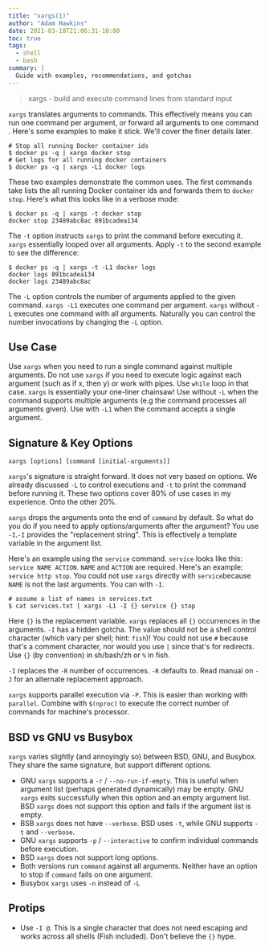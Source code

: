 ```yaml
---
title: "xargs(1)"
author: "Adam Hawkins"
date: 2021-03-18T21:06:31-10:00
toc: true
tags:
  - shell
  - bash
summary: |
  Guide with examples, recommendations, and gotchas
---
```


> xargs - build and execute command lines from standard input

`xargs` translates arguments to commands. This effectively means you
can run one command per argument, or forward all arguments to one
command . Here's some examples to make it stick. We'll cover the finer
details later.

    # Stop all running Docker container ids
    $ docker ps -q | xargs docker stop
    # Get logs for all running docker containers
    $ docker ps -q | xargs -L1 docker logs

These two examples demonstrate the common uses. The first commands
take lists the all running Docker container ids and forwards them to
`docker stop`. Here's what this looks like in a verbose mode:

    $ docker ps -q | xargs -t docker stop
    docker stop 23489abc8ac 891bcadea134

The `-t` option instructs `xargs` to print the command before
executing it. `xargs` essentially looped over all arguments. Apply
`-t` to the second example to see the difference:

    $ docker ps -q | xargs -t -L1 docker logs
    docker logs 891bcadea134
    docker logs 23489abc8ac

The `-L` option controls the number of arguments applied to the given
command. `xargs -L1` executes one command per argument. `xargs`
without `-L` executes one command with all arguments. Naturally you
can control the number invocations by changing the `-L` option.

## Use Case

Use `xargs` when you need to run a single command against multiple
arguments. Do not use `xargs` if you need to execute logic against
each argument (such as if x, then y) or work with pipes. Use `while`
loop in that case. `xargs` is essentially your one-liner chainsaw! Use
without `-L` when the command supports multiple arguments (e.g the
command processes all arguments given). Use with `-L1` when the
command accepts a single argument.

## Signature & Key Options

    xargs [options] [command [initial-arguments]]

`xargs`'s signature is straight forward. It does not very based on
options. We already discussed `-L` to control executions and `-t` to
print the command before running it. These two options cover 80% of
use cases in my experience. Onto the other 20%.

`xargs` drops the arguments onto the end of `command` by default. So
what do you do if you need to apply options/arguments after the
argument? You use `-I`.`-I` provides the "replacement string". This is
effectively a template variable in the argument list.

Here's an example using the `service` command. `service` looks like
this: `service NAME ACTION`. `NAME` and `ACTION` are required. Here's
an example: `service http stop`. You could not use `xargs` directly
with `service`because `NAME` is not the last arguments. You can with
`-I`.

    # assume a list of names in services.txt
    $ cat services.txt | xargs -L1 -I {} service {} stop

Here `{}` is the replacement variable. `xargs` replaces all `{}`
occurrences in the arguments. `-I` has a hidden gotcha. The value
should not be a shell control character (which vary per shell; hint:
`fish`)! You could not use `#` because that's a comment character, nor
would you use `|` since that's for redirects. Use `{}` (by convention)
in sh/bash/zh or `%` in fish.

`-I` replaces the `-R` number of occurrences. `-R` defaults to. Read
manual on `-J` for an alternate replacement approach.

`xargs` supports parallel execution via `-P`. This is easier than
working with `parallel`. Combine with `$(nproc)` to execute the
correct number of commands for machine's processor.

## BSD vs GNU vs Busybox

`xargs` varies slightly (and annoyingly so) between BSD, GNU, and
Busybox. They share the same signature, but support different options.

- GNU `xargs` supports a `-r` / `--no-run-if-empty`. This is useful
  when argument list (perhaps generated dynamically) may be empty. GNU
  `xargs` exits successfully when this option and an empty argument
  list. BSD `xargs` does not support this option and fails if the
  argument list is empty.
- BSB `xargs` does not have `--verbose`. BSD uses `-t`, while GNU
  supports `-t` and `--verbose`.
- GNU `xargs` supports `-p` / `--interactive` to confirm individual
  commands before execution.
- BSD `xargs` does not support long options.
- Both versions run `command` against all arguments. Neither have an
  option to stop if `command` fails on one argument.
- Busybox `xargs` uses `-n` instead of `-L`

## Protips

- Use `-I @`. This is a single character that does not need escaping
  and works across all shells (Fish included). Don't believe the `{}`
  hype.
